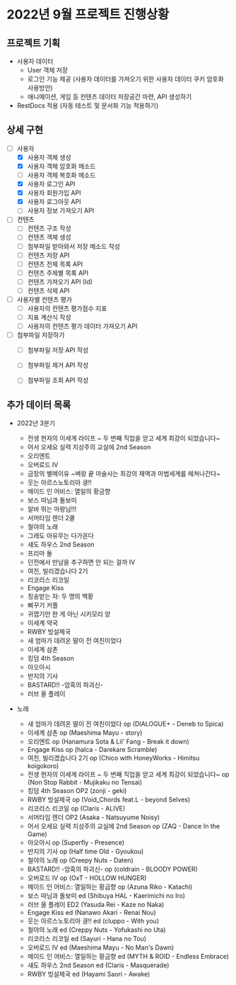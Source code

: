 # 2022년 9월 프로젝트 진행상황

## 프로젝트 기획

- 사용자 데이터
    - User 객체 저장
    - 로그인 기능 제공 (사용자 데이터를 가져오기 위한 사용자 데이터 쿠키 암호화 사용방안)
    - 애니메이션, 게임 등 컨텐츠 데이터 저장공간 마련, API 생성하기
- RestDocs 적용 (자동 테스트 및 문서화 기능 적용하기)



## 상세 구현

- [ ] 사용자
    - [x] 사용자 객체 생성
    - [x] 사용자 객체 암호화 메소드
    - [ ] 사용자 객체 복호화 메소드
    - [x] 사용자 로그인 API
    - [x] 사용자 회원가입 API
    - [x] 사용자 로그아웃 API
    - [ ] 사용자 정보 가져오기 API
- [ ] 컨텐츠
    - [ ] 컨텐츠 구조 작성
    - [ ] 컨텐츠 객체 생성
    - [ ] 첨부파일 받아와서 저장 메소드 작성
    - [ ] 컨텐츠 저장 API
    - [ ] 컨텐츠 전체 목록 API
    - [ ] 컨텐츠 주제별 목록 API
    - [ ] 컨텐츠 가져오기 API (Id)
    - [ ] 컨텐츠 삭제 API
- [ ] 사용자별 컨텐츠 평가
    - [ ] 사용자의 컨텐츠 평가점수 지표
    - [ ] 지표 계산식 작성
    - [ ] 사용자의 컨텐츠 평가 데이터 가져오기 API
- [ ] 첨부파일 저장하기
    - [ ] 첨부파일 저장 API 작성
    - [ ] 첨부파일 제거 API 작성
    - [ ] 첨부파일 조회 API 작성


## 추가 데이터 목록

- 2022년 3분기
  - 전생 현자의 이세계 라이프 ~ 두 번째 직업을 얻고 세계 최강이 되었습니다~
  - 어서 오세요 실력 지상주의 교실에 2nd Season
  - 오리엔트
  - 오버로드 IV
  - 금장의 벨메이유 ~벼랑 끝 마술사는 최강의 재액과 마법세계를 헤쳐나간다~
  - 웃는 아르스노토리아 킁!!
  - 메이드 인 어비스: 열일의 황금향
  - 보스 따님과 돌보미
  - 알바 뛰는 마왕님!!!
  - 서머타임 렌더 2쿨
  - 철야의 노래
  - 그래도 아유무는 다가온다
  - 섀도 하우스 2nd Season
  - 프리마 돌
  - 던전에서 만남을 추구하면 안 되는 걸까 IV
  - 여친, 빌리겠습니다 2기
  - 리코리스 리코일
  - Engage Kiss
  - 칭송받는 자: 두 명의 백황
  - 뻐꾸기 커플
  - 귀엽기만 한 게 아닌 시키모리 양
  - 이세계 약국
  - RWBY 빙설제국
  - 새 엄마가 데려온 딸이 전 여친이었다
  - 이세계 삼촌
  - 킹덤 4th Season
  - 아오아시
  - 반지의 기사
  - BASTARD!! -암흑의 파괴신-
  - 러브 올 플레이


- 노래
  - 새 엄마가 데려온 딸이 전 여친이었다 op (DIALOGUE+ - Deneb to Spica)
  - 이세계 삼촌 op (Maeshima Mayu - story)
  - 오리엔트 op (Hanamura Sota & Lil' Fang - Break it down)
  - Engage Kiss op (halca - Darekare Scramble)
  - 여친, 빌리겠습니다 2기 op (Chico with HoneyWorks - Himitsu koigokoro)
  - 전생 현자의 이세계 라이프 ~ 두 번째 직업을 얻고 세계 최강이 되었습니다~ op (Non Stop Rabbit - Mujikaku no Tensai)
  - 킹덤 4th Season OP2 (zonji - geki)
  - RWBY 빙설제국 op (Void_Chords feat.L - beyond Selves)
  - 리코리스 리코일 op (Claris - ALIVE)
  - 서머타임 렌더 OP2 (Asaka - Natsuyume Noisy)
  - 어서 오세요 실력 지상주의 교실에 2nd Season op (ZAQ - Dance In the Game)
  - 아오아시 op (Superfly - Presence)
  - 반지의 기사 op (Half time Old - Gyoukou)
  - 철야의 노래 op (Creepy Nuts - Daten)
  - BASTARD!! -암흑의 파괴신- op (coldrain - BLOODY POWER)
  - 오버로드 IV op (OxT - HOLLOW HUNGER)
  - 메이드 인 어비스: 열일하는 황금향 op (Azuna Riko - Katachi)
  - 보스 따님과 돌보미 ed (Shibuya HAL - Kaerimichi no Iro)
  - 러브 올 플레이 ED2 (Yasuda Rei - Kaze no Naka)
  - Engage Kiss ed (Nanawo Akari - Renai Nou)
  - 웃는 아르스노토리아 킁!! ed (cluppo - With you)
  - 철야의 노래 ed (Creppy Nuts - Yofukashi no Uta)
  - 리코리스 리코일 ed (Sayuri - Hana no Tou)
  - 오버로드 IV ed (Maeshima Mayu - No Man's Dawn)
  - 메이드 인 어비스: 열일하는 황금향 ed (MYTH & ROID - Endless Embrace)
  - 섀도 하우스 2nd Season ed (Claris - Masquerade)
  - RWBY 빙설제국 ed (Hayami Saori - Awake)


